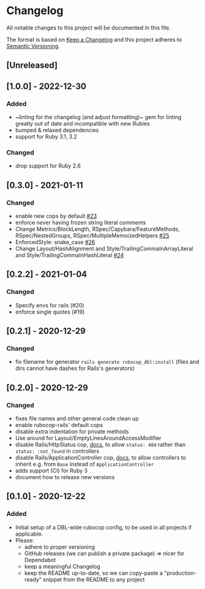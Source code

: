 # Changelog
All notable changes to this project will be documented in this file.

The format is based on [Keep a Changelog](https://keepachangelog.com/en/1.0.0/)
and this project adheres to [Semantic Versioning](https://semver.org/spec/v2.0.0.html).

## [Unreleased]

## [1.0.0] - 2022-12-30
### Added
- ~linting for the changelog (and adjust formatting)~ gem for linting greatly out of date and incompatible with new Rubies
- bumped & relaxed dependencies
- support for Ruby 3.1, 3.2

### Changed
- drop support for Ruby 2.6

## [0.3.0] - 2021-01-11
### Changed
- enable new cops by default [#23](https://github.com/dbl-works/rubocop-dbl/pull/23)
- enforce never having frozen string literal comments
- Change Metrics/BlockLength, RSpec/Capybara/FeatureMethods, RSpec/NestedGroups, RSpec/MultipleMemoizedHelpers [#25](https://github.com/dbl-works/rubocop-dbl/pull/25)
- EnforcedStyle: snake_case [#26](https://github.com/dbl-works/rubocop-dbl/pull/26)
- Change Layout/HashAlignment and Style/TrailingCommaInArrayLiteral and Style/TrailingCommaInHashLiteral [#24](https://github.com/dbl-works/rubocop-dbl/pull/24)

## [0.2.2] - 2021-01-04
### Changed
- Specify envs for rails (#20)
- enforce single quotes (#19)

## [0.2.1] - 2020-12-29
### Changed
- fix filename for generator `rails generate rubocop_dbl:install` (files and dirs cannot have dashes for Rails's generators)

## [0.2.0] - 2020-12-29
### Changed
- fixes file names and other general code clean up
- enable rubocop-rails' default cops
- disable extra indentation for private methods
- Use around for Layout/EmptyLinesAroundAccessModifier
- disable Rails/HttpStatus cop, [docs](https://www.rubydoc.info/gems/rubocop-rspec/RuboCop/Cop/RSpec/Rails/HttpStatus), to allow `status: 404` rather than `status: :not_found` in controllers
- disable Rails/ApplicationController cop, [docs](https://rubocop.readthedocs.io/projects/rails/en/stable/cops_rails/#railsapplicationcontroller), to allow controllers to inherit e.g. from `Base` instead of `ApplicationController`
- adds support (CI) for Ruby 3
- document how to release new versions

## [0.1.0] - 2020-12-22
### Added
- Initial setup of a DBL-wide rubocop config, to be used in all projects if applicable.
- Please:
  - adhere to proper versioning
  - GitHub releases (we can publish a private package) => nicer for Dependabot
  - keep a meaningful Changelog
  - keep the README up-to-date, so we can copy-paste a "production-ready" snippet from the README to any project
